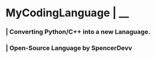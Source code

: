 # MyCodingLanguage | __

### | Converting Python/C++ into a new Lanaguage.

### | Open-Source Language by SpencerDevv